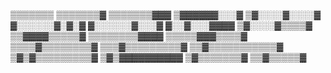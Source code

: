 ▒▒▒▒▒▒▒
▒▒▒▒▒▒▒▓
▒▒▒▒▒▒▒▓▓▓
▒▓▓▓▓▓▓░░░▓
▒▓░░░░▓░░░░▓
▓░░░░░░▓░▓░▓
▓░░░░░░▓░░░▓
▓░░▓░░░▓▓▓▓
▒▓░░░░▓▒▒▒▒▓
▒▒▓▓▓▓▒▒▒▒▒▓
▒▒▒▒▒▒▒▒▓▓▓▓
▒▒▒▒▒▓▓▓▒▒▒▒▓
▒▒▒▒▓▒▒▒▒▒▒▒▒▓
▒▒▒▓▒▒▒▒▒▒▒▒▒▓
▒▒▓▒▒▒▒▒▒▒▒▒▒▒▓
▒▓▒▓▒▒▒▒▒▒▒▒▒▓
▒▓▒▓▓▓▓▓▓▓▓▓▓
▒▓▒▒▒▒▒▒▒▓
▒▒▓▒▒▒▒▒▓
